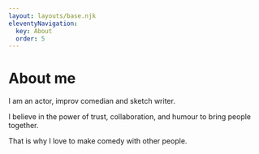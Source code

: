 ```yaml
---
layout: layouts/base.njk
eleventyNavigation:
  key: About
  order: 5
---
```


# About me

I am an actor, improv comedian and sketch writer.

I believe in the power of trust, collaboration, and humour to bring people together.

That is why I love to make comedy with other people.
